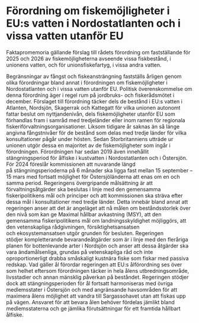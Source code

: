 # Förordning om fiskemöjligheter i EU:s vatten i Nordostatlanten och i vissa vatten utanför EU

Faktapromemoria gällande förslag till rådets förordning om fastställande för 2025 och 2026 av fiskemöjligheterna avseende vissa fiskbestånd, i unionens vatten, och för unionsfiskefartyg, i vissa andra vatten.

Begränsningar av fångst och fiskeansträngning fastställs årligen genom olika förordningar bland annat i förordningen om fiskemöjligheter i Nordostatlanten och i vissa vatten utanför EU. Politisk överenskommelse om denna förordning äger i regel rum på jordbruks- och fiskerådsmötet i december. Förslaget till förordning täcker dels de bestånd i EU:s vatten i Atlanten, Nordsjön, Skagerrak och Kattegatt för vilka unionen autonomt fattar beslut om nyttjandenivån, dels fiskemöjligheter utanför EU som förhandlas fram i samråd med tredjeländer eller inom ramen för regionala fiskeriförvaltningsorganisationer. Liksom tidigare år saknas än så länge angivna fångstnivåer för de bestånd som delas med tredje länder för vilka konsultationer pågår under hösten. Sedan Storbritanniens utträde ur unionen utgör dessa en majoritet av de fiskemöjligheter som ingår i förordningen. Förordningen har sedan 2019 även innehållit stängningsperiod för ålfiske i kustvatten i Nordostatlanten och i Östersjön. För 2024 föreslår kommissionen att nuvarande längd på stängningsperioderna på 6 månader ska ligga fast mellan 15 september – 15 mars med fortsatt möjlighet för Östersjöländerna att enas om en och samma period. Regeringens övergripande målsättning är att förvaltningsåtgärder ska beslutas i linje med den gemensamma fiskeripolitikens mål och principer och att kommissionen ska sträva efter dessa mål i konsultationer med tredje länder. Detta innebär bland annat att regeringen anser att det är angeläget att nå målen om beståndsstorlek över den nivå som kan ge Maximal hållbar avkastning (MSY), att den gemensamma fiskeripolitikens mål om landningsskyldighet möjliggörs, att den vetenskapliga rådgivningen, försiktighetsansatsen och ekosystemansatsen utgör grunden för besluten. Regeringen stödjer kompletterande bevarandeåtgärder som är i linje med den fleråriga planen för bottenlevande arter i Nordsjön och anser att dessa åtgärder ska vara ändamålsenliga, grundas på vetenskapliga råd och inte oproportionerligt drabba småskaligt kustnära fiske som fiskar med passiva redskap. Vad gäller ål förordar regeringen att EU:s ålförordning ses över som helhet eftersom förordningen täcker in hela ålens utbredningsområde, livsstadier och annan mänsklig påverkan på beståndet. Regeringen stödjer dock att stängningsperioden för ål fortsatt harmoniseras med övriga medlemsstater i Östersjön och med angränsande havsområden för att maximera ålens möjlighet att vandra till Sargassohavet utan att fiskas upp på vägen. Ansvaret för att bevara ålen behöver fördelas jämlikt bland medlemsstaterna och ge jämlika förutsättningar för ett framtida hållbart ålfiske.
